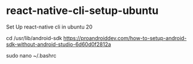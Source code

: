 # react-native-cli-setup-ubuntu
Set Up react-native cli in ubuntu 20 

cd /usr/lib/android-sdk 
https://proandroiddev.com/how-to-setup-android-sdk-without-android-studio-6d60d0f2812a

sudo nano ~/.bashrc
